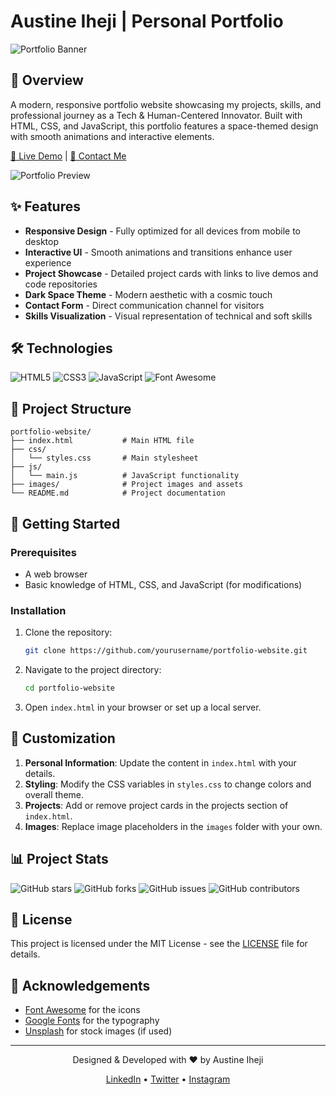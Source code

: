 # Austine Iheji | Personal Portfolio

![Portfolio Banner](images/portfolio-banner.png)

## 📌 Overview

A modern, responsive portfolio website showcasing my projects, skills, and professional journey as a Tech & Human-Centered Innovator. Built with HTML, CSS, and JavaScript, this portfolio features a space-themed design with smooth animations and interactive elements.

[🔗 Live Demo](https://austineiheji.com) | [📧 Contact Me](mailto:your-email@example.com)

![Portfolio Preview](images/portfolio-preview.gif)

## ✨ Features

- **Responsive Design** - Fully optimized for all devices from mobile to desktop
- **Interactive UI** - Smooth animations and transitions enhance user experience
- **Project Showcase** - Detailed project cards with links to live demos and code repositories
- **Dark Space Theme** - Modern aesthetic with a cosmic touch
- **Contact Form** - Direct communication channel for visitors
- **Skills Visualization** - Visual representation of technical and soft skills

## 🛠️ Technologies

<div align="left">
  <img src="https://img.shields.io/badge/HTML5-E34F26?style=for-the-badge&logo=html5&logoColor=white" alt="HTML5" />
  <img src="https://img.shields.io/badge/CSS3-1572B6?style=for-the-badge&logo=css3&logoColor=white" alt="CSS3" />
  <img src="https://img.shields.io/badge/JavaScript-F7DF1E?style=for-the-badge&logo=javascript&logoColor=black" alt="JavaScript" />
  <img src="https://img.shields.io/badge/Font_Awesome-339AF0?style=for-the-badge&logo=fontawesome&logoColor=white" alt="Font Awesome" />
</div>

## 📂 Project Structure

```
portfolio-website/
├── index.html           # Main HTML file
├── css/
│   └── styles.css       # Main stylesheet
├── js/
│   └── main.js          # JavaScript functionality
├── images/              # Project images and assets
└── README.md            # Project documentation
```

## 🚀 Getting Started

### Prerequisites
- A web browser
- Basic knowledge of HTML, CSS, and JavaScript (for modifications)

### Installation
1. Clone the repository:
   ```bash
   git clone https://github.com/yourusername/portfolio-website.git
   ```
2. Navigate to the project directory:
   ```bash
   cd portfolio-website
   ```
3. Open `index.html` in your browser or set up a local server.

## 🔧 Customization

1. **Personal Information**: Update the content in `index.html` with your details.
2. **Styling**: Modify the CSS variables in `styles.css` to change colors and overall theme.
3. **Projects**: Add or remove project cards in the projects section of `index.html`.
4. **Images**: Replace image placeholders in the `images` folder with your own.

## 📊 Project Stats

![GitHub stars](https://img.shields.io/github/stars/yourusername/portfolio-website?style=social)
![GitHub forks](https://img.shields.io/github/forks/yourusername/portfolio-website?style=social)
![GitHub issues](https://img.shields.io/github/issues/yourusername/portfolio-website)
![GitHub contributors](https://img.shields.io/github/contributors/yourusername/portfolio-website)

## 📝 License

This project is licensed under the MIT License - see the [LICENSE](LICENSE) file for details.

## 👏 Acknowledgements

- [Font Awesome](https://fontawesome.com/) for the icons
- [Google Fonts](https://fonts.google.com/) for the typography
- [Unsplash](https://unsplash.com/) for stock images (if used)

---

<div align="center">
  <p>Designed & Developed with ❤️ by Austine Iheji</p>
  <p>
    <a href="https://linkedin.com/in/yourusername">LinkedIn</a> •
    <a href="https://twitter.com/yourusername">Twitter</a> •
    <a href="https://instagram.com/yourusername">Instagram</a>
  </p>
</div>
